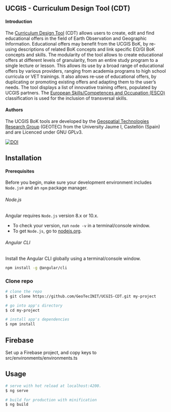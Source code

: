## UCGIS - Curriculum Design Tool (CDT)

#### Introduction

The [Curriculum Design Tool](https://ucgis-tools-cdt.web.app/) (CDT) allows users to create, edit and find educational offers in the field of Earth Observation and Geographic Information. Educational offers may benefit from the UCGIS BoK, by re-using descriptions of related BoK concepts and link specific EO/GI BoK concepts and skills. The modularity of the tool allows to create educational offers at different levels of granularity, from an entire study program to a single lecture or lesson. 
This allows its use by a broad range of educational offers by various providers, ranging from academia programs to high school curricula or VET trainings. It also allows re-use of educational offers, by duplicating or promoting existing offers and adapting them to the user’s needs. The tool displays a list of innovative training offers, populated by UCGIS partners. The [European Skills/Competences and Occupation (ESCO)](https://ec.europa.eu/esco/portal/skill) classification is used for the inclusion of transversal skills. 

#### Authors
The UCGIS BoK tools are developed by the [Geospatial Technologies Research Group](http://geotec.uji.es/) (GEOTEC) from the University Jaume I, Castellón (Spain) and are Licenced under GNU GPLv3.

[![DOI](https://zenodo.org/badge/211871500.svg)](https://zenodo.org/badge/latestdoi/211871500)


## Installation

#### Prerequisites
Before you begin, make sure your development environment includes `Node.js®` and an `npm` package manager.

###### Node.js
Angular requires `Node.js` version 8.x or 10.x.

- To check your version, run `node -v` in a terminal/console window.
- To get `Node.js`, go to [nodejs.org](https://nodejs.org/).

###### Angular CLI
Install the Angular CLI globally using a terminal/console window.
```bash
npm install -g @angular/cli
```

### Clone repo

``` bash
# clone the repo
$ git clone https://github.com/GeoTecINIT/UCGIS-CDT.git my-project

# go into app's directory
$ cd my-project

# install app's dependencies
$ npm install
```

## Firebase
Set up a Firebase project, and copy keys to src/environments/environments.ts 

## Usage

``` bash
# serve with hot reload at localhost:4200.
$ ng serve

# build for production with minification
$ ng build
```
